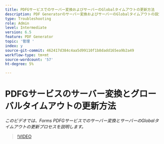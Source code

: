```yaml
---
title: PDFGサービスでのサーバー変換およびサーバーのGlobalタイムアウトの更新方法
description: PDF Generatorのサーバー変換およびサーバーのGlobalタイムアウトの設定
type: Troubleshooting
role: Admin
level: Intermediate
version: 6.5
feature: PDF Generator
topic: '管理 '
index: y
source-git-commit: 462417d384c4aa5d99110f1b8dadd165ea9b2a49
workflow-type: tm+mt
source-wordcount: '57'
ht-degree: 5%

---
```



# PDFGサービスのサーバー変換とグローバルタイムアウトの更新方法

*このビデオでは、Forms PDFGサービスでのサーバー変換とサーバーのGlobalタイムアウトの更新プロセスを説明します。*

>[!VIDEO](https://video.tv.adobe.com/v/335514?quality=9&learn=on)

